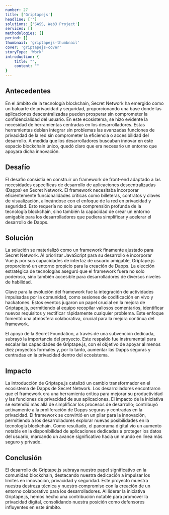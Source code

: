 ```yaml
---
number: 27
title: ['Griptapejs']
headline: ['']
solutions: ['SASS, Web3 Project']
services: []
methodologies: []
period: []
thumbnail: 'griptapejs-thumbnail'
cover: 'griptapejs-cover'
storyType: 'Work'
introduction: {
    title: "",
    content: ""
}
---
```


## Antecedentes

En el ámbito de la tecnología blockchain, Secret Network ha emergido como un baluarte de privacidad y seguridad, proporcionando una base donde las aplicaciones descentralizadas pueden prosperar sin comprometer la confidencialidad del usuario. En este ecosistema, se hizo evidente la necesidad de herramientas centradas en los desarrolladores. Estas herramientas debían integrar sin problemas las avanzadas funciones de privacidad de la red sin comprometer la eficiencia o accesibilidad del desarrollo. A medida que los desarrolladores buscaban innovar en este espacio blockchain único, quedó claro que era necesario un entorno que apoyara dicha innovación.

## Desafío

El desafío consistía en construir un framework de front-end adaptado a las necesidades específicas de desarrollo de aplicaciones descentralizadas (Dapps) en Secret Network. El framework necesitaba incorporar eficientemente funcionalidades críticas como billeteras, contratos y claves de visualización, alineándose con el enfoque de la red en privacidad y seguridad. Esto requería no solo una comprensión profunda de la tecnología blockchain, sino también la capacidad de crear un entorno amigable para los desarrolladores que pudiera simplificar y acelerar el desarrollo de Dapps.

## Solución

La solución se materializó como un framework finamente ajustado para Secret Network. Al priorizar JavaScript para su desarrollo e incorporar Vue.js por sus capacidades de interfaz de usuario amigable, Griptape.js proporcionó un entorno propicio para la creación de Dapps. La elección estratégica de tecnologías aseguró que el framework fuera no solo poderoso, sino también accesible para desarrolladores de diversos niveles de habilidad.

Clave para la evolución del framework fue la integración de actividades impulsadas por la comunidad, como sesiones de codificación en vivo y hackatones. Estos eventos jugaron un papel crucial en la mejora de Griptape.js, permitiendo al equipo recopilar valiosos comentarios, identificar nuevos requisitos y rectificar rápidamente cualquier problema. Este enfoque fomentó una atmósfera colaborativa, crucial para la mejora continua del framework.

El apoyo de la Secret Foundation, a través de una subvención dedicada, subrayó la importancia del proyecto. Este respaldo fue instrumental para escalar las capacidades de Griptape.js, con el objetivo de apoyar al menos diez proyectos formales y, por lo tanto, aumentar las Dapps seguras y centradas en la privacidad dentro del ecosistema.

## Impacto

La introducción de Griptape.js catalizó un cambio transformador en el ecosistema de Dapps de Secret Network. Los desarrolladores encontraron que el framework era una herramienta crítica para mejorar su productividad y las funciones de privacidad de sus aplicaciones. El impacto de la iniciativa se extendió más allá de simplificar los procesos de desarrollo; contribuyó activamente a la proliferación de Dapps seguras y centradas en la privacidad. El framework se convirtió en un pilar para la innovación, permitiendo a los desarrolladores explorar nuevas posibilidades en la tecnología blockchain. Como resultado, el panorama digital vio un aumento notable en la disponibilidad de aplicaciones dedicadas a proteger los datos del usuario, marcando un avance significativo hacia un mundo en línea más seguro y privado.

## Conclusión

El desarrollo de Griptape.js subraya nuestro papel significativo en la comunidad blockchain, destacando nuestra dedicación a impulsar los límites en innovación, privacidad y seguridad. Este proyecto muestra nuestra destreza técnica y nuestro compromiso con la creación de un entorno colaborativo para los desarrolladores. Al liderar la iniciativa Griptape.js, hemos hecho una contribución notable para promover la privacidad digital, consolidando nuestra posición como defensores influyentes en este ámbito.